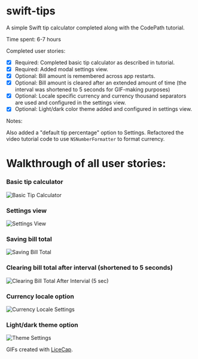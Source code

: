 # swift-tips
A simple Swift tip calculator completed along with the CodePath tutorial.

Time spent: 6-7 hours

Completed user stories:

 * [x] Required: Completed basic tip calculator as described in tutorial.
 * [x] Required: Added modal settings view.
 * [x] Optional: Bill amount is remembered across app restarts.
 * [x] Optional: Bill amount is cleared after an extended amount of time (the interval was shortened to 5 seconds for GIF-making purposes)
 * [x] Optional: Locale specific currency and currency thousand separators are used and configured in the settings view.
 * [x] Optional: Light/dark color theme added and configured in settings view.
 
Notes:

Also added a "default tip percentage" option to Settings. Refactored the video tutorial code to use `NSNumberFormatter` to format currency.
# Walkthrough of all user stories:
### Basic tip calculator
![Basic Tip Calculator](basic-tip-calculator.gif)
### Settings view
![Settings View](settings-view.gif)
### Saving bill total 
![Saving Bill Total](save-total.gif)
### Clearing bill total after interval (shortened to 5 seconds)
![Clearing Bill Total After Intervial (5 sec)](clear-total.gif)
### Currency locale option
![Currency Locale Settings](currency-locale-settings.gif)
### Light/dark theme option
![Theme Settings](theme-settings.gif)


GIFs created with [LiceCap](http://www.cockos.com/licecap/).
